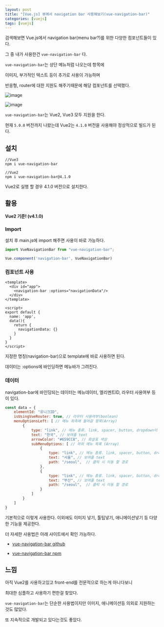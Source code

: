 ```yaml
---
layout: post
title: "[Vue.js] 뷰에서 navigation bar 사용해보기(vue-navigation-bar)"
categories: [vuejs]
tags: [vuejs]
---
```


검색해보면 Vue.js에서 navigation bar(menu bar?)를 위한 다양한 컴포넌트들이 있다.

그 중 내가 사용한건 `vue-navigation-bar` 다. 

`vue-navigation-bar`는 상단 메뉴처럼 나오는데 항목에 

이미지, 부가적인 텍스트 등이 추가로 사용이 가능하며

반응형, router에 대한 지원도 해주기때문에 해당 컴포넌트를 선택했다.

![image](https://user-images.githubusercontent.com/29051992/182426893-b10784b4-6204-4212-9ea2-6d7badc2dd2e.png)


![image](https://user-images.githubusercontent.com/29051992/182426938-8f41c9b3-fe2c-46e5-a7b6-4b5fffd4a1a7.png)


`vue-navigation-bar`는 Vue2, Vue3 모두 지원을 한다.

현재 `5.0.0` 버전까지 나왔는데 Vue2는 `4.1.0` 버전을 사용해야 정상적으로 빌드가 된다.


## 설치

```
//Vue3
npm i vue-navigation-bar

//Vue2
npm i vue-navigation-bar@4.1.0
```

Vue2로 실행 할 경우 4.1.0 버전으로 설치한다.


## 활용

**Vue2 기준! (v4.1.0)**

### Import
설치 후 main.js에 import 해주면 사용이 바로 가능하다.

```javascript
import VueNavigationBar from "vue-navigation-bar";

Vue.component('navigation-bar', VueNavigationBar)
```

### 컴포넌트 사용

```vue
<template>
  <div id="app">
    <navigation-bar :options="navigationData"/>
  </div>
</template>

<script>
export default {
  name: 'app',
  data(){
    return {
      navigationData: {}
    }
  }
}
</script>
``` 

지정한 명칭(navigation-bar)으로 template에 바로 사용하면 된다.

데이터는 :options에 바인딩하면 메뉴바가 그려진다.

### 데이터

navigation-bar에 바인딩되는 데이터는 메뉴데이터, 엘리멘트ID, 라우터 사용여부 등이 있다.

```javascript
const data = {
    elementId: "유니크ID",
    isUsingVueRouter: true, // 라우터 사용여부(boolean)
    menuOptionsLeft: [ // 메뉴 좌측에 들어갈 항목(Array)
        {
            type: "link", // 메뉴 종류. link, spacer, button, dropdown이 있다.
            text: "한국", // 보여줄 text            
            arrowColor: "#659CC8", // 화살표 색상
            subMenuOptions: [ // 하위 메뉴 목록 (Array)
                {
                    type: "link", // 메뉴 종류. link, spacer, button, dropdown이 있다.
                    text: "서울", // 보여줄 text
                    path: "/seoul",  // 클릭 시 이동 할 경로
                },
                {
                    type: "link", // 메뉴 종류. link, spacer, button, dropdown이 있다.
                    text: "부산", // 보여줄 text
                    path: "/seoul",  // 클릭 시 이동 할 경로
                }
            ]   
        }                        
    ]   
}
```

기본적으로 이렇게 사용한다. 이외에도 이미지 넣기, 툴팁넣기, 애니메이션넣기 등 다양한 기능을 제공한다.

더 자세한 사용법은 아래 사이트에서 확인 가능하다.

- [vue-navigation-bar github](https://github.com/johndatserakis/vue-navigation-bar)

- [vue-navigation-bar npm](https://www.npmjs.com/package/vue-navigation-bar)


## 느낌

아직 Vue2를 사용하고있고 front-end를 전문적으로 하는게 아니다보니

최대한 심플하고 사용하기 편한걸 찾았다.

`vue-navigation-bar`는 단순한 사용법이지만 이미지, 애니메이션등 의외로 지원하는것도 많았다.

또 지속적으로 개발되고 있다는것도 좋았다.


